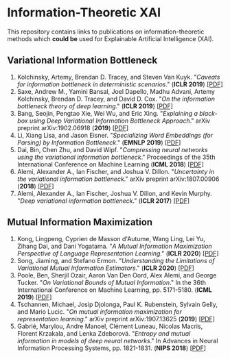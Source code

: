 # Information-Theoretic XAI

This repository contains links to publications on information-theoretic methods which **could be** used for Explainable Artificial Intelligence (XAI).

## Variational Information Bottleneck
1. Kolchinsky, Artemy, Brendan D. Tracey, and Steven Van Kuyk. "*Caveats for information bottleneck in deterministic scenarios*." (**ICLR 2019**) [[PDF]](https://openreview.net/pdf?id=rke4HiAcY7)
2. Saxe, Andrew M., Yamini Bansal, Joel Dapello, Madhu Advani, Artemy Kolchinsky, Brendan D. Tracey, and David D. Cox. "*On the information bottleneck theory of deep learning*." (**ICLR 2019**) [[PDF]](https://openreview.net/pdf?id=rke4HiAcY7)
3. Bang, Seojin, Pengtao Xie, Wei Wu, and Eric Xing. "*Explaining a black-box using Deep Variational Information Bottleneck Approach*." arXiv preprint arXiv:1902.06918 (**2019**) [[PDF]](https://arxiv.org/pdf/1902.06918.pdf)
4. Li, Xiang Lisa, and Jason Eisner. "*Specializing Word Embeddings (for Parsing) by Information Bottleneck*." (**EMNLP 2019**) [[PDF]](https://arxiv.org/pdf/1910.00163.pdf)
5. Dai, Bin, Chen Zhu, and David Wipf. "*Compressing neural networks using the variational information bottleneck*." Proceedings of the 35th International Conference on Machine Learning (**ICML 2018**) [[PDF]](http://proceedings.mlr.press/v80/dai18d/dai18d.pdf)
6. Alemi, Alexander A., Ian Fischer, and Joshua V. Dillon. "*Uncertainty in the variational information bottleneck*." arXiv preprint arXiv:1807.00906 (**2018**) [[PDF]](https://arxiv.org/pdf/1807.00906.pdf)
7. Alemi, Alexander A., Ian Fischer, Joshua V. Dillon, and Kevin Murphy. "*Deep variational information bottleneck*." (**ICLR 2017**) [[PDF]](https://pdfs.semanticscholar.org/384c/808fc710468d874a89de4827f7b1a4367332.pdf)


## Mutual Information Maximization
1. Kong, Lingpeng, Cyprien de Masson d'Autume, Wang Ling, Lei Yu, Zihang Dai, and Dani Yogatama. "*A Mutual Information Maximization Perspective of Language Representation Learning*." (**ICLR 2020**) [[PDF]](https://openreview.net/pdf?id=Syx79eBKwr)
2. Song, Jiaming, and Stefano Ermon. "*Understanding the Limitations of Variational Mutual Information Estimators*." (**ICLR 2020**) [[PDF]](https://arxiv.org/pdf/1910.06222.pdf)
3. Poole, Ben, Sherjil Ozair, Aaron Van Den Oord, Alex Alemi, and George Tucker. "*On Variational Bounds of Mutual Information*." In the 36th International Conference on Machine Learning, pp. 5171-5180. (**ICML 2019**) [[PDF]](http://proceedings.mlr.press/v97/poole19a/poole19a.pdf)
4. Tschannen, Michael, Josip Djolonga, Paul K. Rubenstein, Sylvain Gelly, and Mario Lucic. "*On mutual information maximization for representation learning*." arXiv preprint arXiv:1907.13625 (**2019**) [[PDF]](https://arxiv.org/pdf/1907.13625.pdf)
5. Gabrié, Marylou, Andre Manoel, Clément Luneau, Nicolas Macris, Florent Krzakala, and Lenka Zdeborová. "*Entropy and mutual information in models of deep neural networks*." In Advances in Neural Information Processing Systems, pp. 1821-1831. (**NIPS 2018**) [[PDF]](https://papers.nips.cc/paper/7453-entropy-and-mutual-information-in-models-of-deep-neural-networks.pdf)
